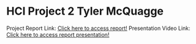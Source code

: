 # HCI Project 2 Tyler McQuagge
Project Report Link:
[Click here to access report!](https://tyler0126.github.io/p2TylerMcQuagge/)
Presentation Video Link: 
[Click here to access report presentation!](https://www.youtube.com/watch?v=oqKBKz0Rb0M)
